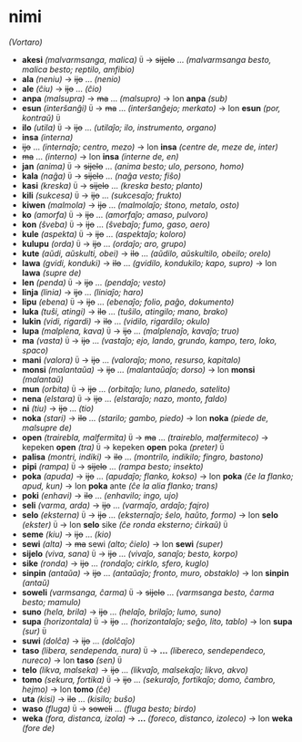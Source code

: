 # nimi
*(Vortaro)*

* **akesi** *(malvarmsanga, malica)* `Ü` → ~~sijelo~~ … *(malvarmsanga besto, malica besto; reptilo, amfibio)*
* **ala** *(neniu)* → ~~ijo~~ … *(nenio)*
* **ale** *(ĉiu)* → ~~ijo~~ … *(ĉio)*
* **anpa** *(malsupra)* → ~~ma~~ … *(malsupro)* → lon **anpa** *(sub)*
* **esun** *(interŝanĝi)* `Ü` → ~~ma~~ … *(interŝanĝejo; merkato)* → lon **esun** *(por, kontraŭ)* `Ü`
* **ilo** *(utila)* `Ü` → ~~ijo~~ … *(utilaĵo; ilo, instrumento, organo)*
* **insa** *(interna)*
 * ~~ijo~~ … *(internaĵo; centro, mezo)* → lon **insa** *(centre de, meze de, inter)*
 * ~~ma~~ … *(interno)* → lon **insa** *(interne de, en)*
* **jan** *(anima)* `Ü` → ~~sijelo~~ … *(anima besto; ulo, persono, homo)*
* **kala** *(naĝa)* `Ü` → ~~sijelo~~ … *(naĝa vesto; fiŝo)*
* **kasi** *(kreska)* `Ü` → ~~sijelo~~ … *(kreska besto; planto)*
* **kili** *(sukcesa)* `Ü` → ~~ijo~~ … *(sukcesaĵo; frukto)*
* **kiwen** *(malmola)* → ~~ijo~~ … *(malmolaĵo; ŝtono, metalo, osto)*
* **ko** *(amorfa)* `Ü` → ~~ijo~~ … *(amorfaĵo; amaso, pulvoro)*
* **kon** *(ŝveba)* `Ü` → ~~ijo~~ … *(ŝvebaĵo; fumo, gaso, aero)*
* **kule** *(aspekta)* `Ü` → ~~ijo~~ … *(aspektaĵo; koloro)*
* **kulupu** *(orda)* `Ü` → ~~ijo~~ … *(ordaĵo; aro, grupo)*
* **kute** *(aŭdi, aŭskulti, obei)* → ~~ilo~~ … *(aŭdilo, aŭskultilo, obeilo; orelo)*
* **lawa** *(gvidi, konduki)* → ~~ilo~~ … *(gvidilo, kondukilo; kapo, supro)* → lon **lawa** *(supre de)*
* **len** *(penda)* `Ü` → ~~ijo~~ … *(pendaĵo; vesto)*
* **linja** *(linia)* → ~~ijo~~ … *(liniaĵo; haro)*
* **lipu** *(ebena)* `Ü` → ~~ijo~~ … *(ebenaĵo; folio, paĝo, dokumento)*
* **luka** *(tuŝi, atingi)* → ~~ilo~~ … *(tuŝilo, atingilo; mano, brako)*
* **lukin** *(vidi, rigardi)* → ~~ilo~~ … *(vidilo, rigardilo; okulo)*
* **lupa** *(malplena, kava)* `Ü` → ~~ijo~~ … *(malplenaĵo, kavaĵo; truo)*
* **ma** *(vasta)* `Ü` → ~~ijo~~ … *(vastaĵo; ejo, lando, grundo, kampo, tero, loko, spaco)*
* **mani** *(valora)* `Ü` → ~~ijo~~ … *(valoraĵo; mono, resurso, kapitalo)*
* **monsi** *(malantaŭa)* → ~~ijo~~ … *(malantaŭaĵo; dorso)* → lon **monsi** *(malantaŭ)*
* **mun** *(orbita)* `Ü` → ~~ijo~~ … *(orbitaĵo; luno, planedo, satelito)*
* **nena** *(elstara)* `Ü` → ~~ijo~~ … *(elstaraĵo; nazo, monto, faldo)*
* **ni** *(tiu)* → ~~ijo~~ … *(tio)*
* **noka** *(stari)* → ~~ilo~~ … *(starilo; gambo, piedo)* → lon **noka** *(piede de, malsupre de)*
* **open** *(trairebla, malfermita)* `Ü` → ~~ma~~ … *(traireblo, malfermiteco)* → kepeken **open** *(tra)* `Ü` → kepeken **open** poka *(preter)* `Ü`
* **palisa** *(montri, indiki)* → ~~ilo~~ … *(montrilo, indikilo; fingro, bastono)*
* **pipi** *(rampa)* `Ü` → ~~sijelo~~ … *(rampa besto; insekto)*
* **poka** *(apuda)* → ~~ijo~~ … *(apudaĵo; flanko, kokso)* → lon **poka** *(ĉe la flanko; apud, kun)* → lon **poka** ante *(ĉe la alia flanko; trans)*
* **poki** *(enhavi)* → ~~ilo~~ … *(enhavilo; ingo, ujo)*
* **seli** *(varma, arda)* → ~~ijo~~ … *(varmaĵo, ardaĵo; fajro)*
* **selo** *(eksterna)* `Ü` → ~~ijo~~ … *(eksternaĵo; ŝelo, haŭto, formo)* → lon **selo** *(ekster)* `Ü` → lon **selo** sike *(ĉe ronda eksterno; ĉirkaŭ)* `Ü`
* **seme** *(kiu)* → ~~ijo~~ … *(kio)*
* **sewi** *(alta)* → ~~ma~~ sewi *(alto; ĉielo)* → lon **sewi** *(super)*
* **sijelo** *(viva, sana)* `Ü` → ~~ijo~~ … *(vivaĵo, sanaĵo; besto, korpo)*
* **sike** *(ronda)* → ~~ijo~~ … *(rondaĵo; cirklo, sfero, kuglo)*
* **sinpin** *(antaŭa)* → ~~ijo~~ … *(antaŭaĵo; fronto, muro, obstaklo)* → lon **sinpin** *(antaŭ)*
* **soweli** *(varmsanga, ĉarma)* `Ü` → ~~sijelo~~ … *(varmsanga besto, ĉarma besto; mamulo)*
* **suno** *(hela, brila)* → ~~ijo~~ … *(helaĵo, brilaĵo; lumo, suno)*
* **supa** *(horizontala)* `Ü` → ~~ijo~~ … *(horizontalaĵo; seĝo, lito, tablo)* → lon **supa** *(sur)* `Ü`
* **suwi** *(dolĉa)* → ~~ijo~~ … *(dolĉaĵo)*
* **taso** *(libera, sendependa, nura)* `Ü` → **…** *(libereco, sendependeco, nureco)* → lon **taso** *(sen)* `Ü`
* **telo** *(likva, malseka)* → ~~ijo~~ … *(likvaĵo, malsekaĵo; likvo, akvo)*
* **tomo** *(sekura, fortika)* `Ü` → ~~ijo~~ … *(sekuraĵo, fortikaĵo; domo, ĉambro, hejmo)* → lon **tomo** *(ĉe)*
* **uta** *(kisi)* → ~~ilo~~ … *(kisilo; buŝo)*
* **waso** *(fluga)* `Ü` → ~~soweli~~ … *(fluga besto; birdo)*
* **weka** *(fora, distanca, izola)* → **…** *(foreco, distanco, izoleco)* → lon **weka** *(fore de)*
